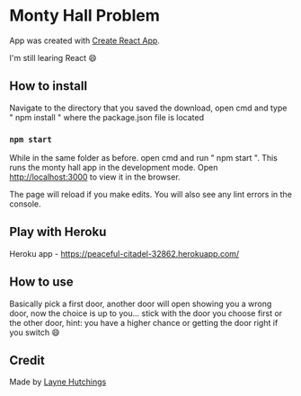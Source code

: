 # Monty Hall Problem

App was created with [Create React App](https://github.com/facebook/create-react-app).

I'm still learing React 😄

## How to install

Navigate to the directory that you saved the download, open cmd and type " npm install " where the package.json file is located

### `npm start`

While in the same folder as before. open cmd and run " npm start ". This runs the monty hall app in the development mode.
Open [http://localhost:3000](http://localhost:3000) to view it in the browser.

The page will reload if you make edits.
You will also see any lint errors in the console.

## Play with Heroku

Heroku app - https://peaceful-citadel-32862.herokuapp.com/

## How to use

Basically pick a first door, another door will open showing you a wrong door, now the choice is up to you... stick with the door you choose first or the other door, hint: you have a higher chance or getting the door right if you switch 😄

## Credit

Made by [Layne Hutchings](https://github.com/layne74)
